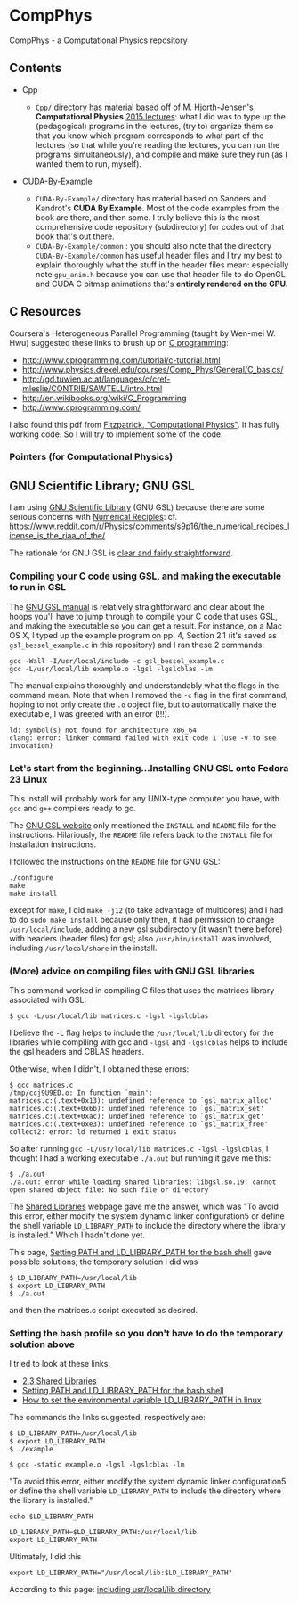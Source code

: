 # CompPhys
CompPhys - a Computational Physics repository

## Contents

- Cpp
  * `Cpp/` directory has material based off of M. Hjorth-Jensen's **Computational Physics** [2015 lectures](https://github.com/CompPhysics/ComputationalPhysicsMSU/blob/master/doc/Lectures/lectures2015.pdf): what I did was to type up the (pedagogical) programs in the lectures, (try to) organize them so that you know which program corresponds to what part of the lectures (so that while you're reading the lectures, you can run the programs simultaneously), and compile and make sure they run (as I wanted them to run, myself).  

- CUDA-By-Example
	* `CUDA-By-Example/` directory has material based on Sanders and Kandrot's **CUDA By Example**.  Most of the code examples from the book are there, and then some.  I truly believe this is the most comprehensive code repository (subdirectory) for codes out of that book that's out there.  
	* `CUDA-By-Example/common` : you should also note that the directory `CUDA-By-Example/common` has useful header files and I try my best to explain thoroughly what the stuff in the header files mean: especially note `gpu_anim.h` because you can use that header file to do OpenGL and CUDA C bitmap animations that's **entirely rendered on the GPU.**  

## C Resources

Coursera's Heterogeneous Parallel Programming (taught by Wen-mei W. Hwu) suggested these links to brush up on [C programming](https://class.coursera.org/hetero-004/wiki/Introduction_to_C):
-    http://www.cprogramming.com/tutorial/c-tutorial.html
-    http://www.physics.drexel.edu/courses/Comp_Phys/General/C_basics/
-    http://gd.tuwien.ac.at/languages/c/cref-mleslie/CONTRIB/SAWTELL/intro.html
-    http://en.wikibooks.org/wiki/C_Programming
-    http://www.cprogramming.com/

I also found this pdf from [Fitzpatrick, "Computational Physics"](http://farside.ph.utexas.edu/teaching/329/329.pdf).  It has fully working code.  So I will try to implement some of the code.  

### Pointers (for Computational Physics)

## GNU Scientific Library; GNU GSL 

I am using [GNU Scientific Library](http://www.gnu.org/software/gsl/manual/gsl-ref.pdf) (GNU GSL) because there are some serious concerns with [Numerical Reciples](http://www.lysator.liu.se/c/num-recipes-in-c.html): cf. https://www.reddit.com/r/Physics/comments/s9p16/the_numerical_recipes_license_is_the_riaa_of_the/ 

The rationale for GNU GSL is [clear and fairly straightforward](https://www.gnu.org/software/gsl/design/gsl-design.html).

### Compiling your C code using GSL, and making the executable to run in GSL

The [GNU GSL manual](http://www.gnu.org/software/gsl/manual/gsl-ref.pdf) is relatively straightforward and clear about the hoops you'll have to jump through to compile your C code that uses GSL, and making the executable so you can get a result.  For instance, on a Mac OS X, I typed up the example program on pp. 4, Section 2.1 (it's saved as `gsl_bessel_example.c` in this repository) and I ran these 2 commands:  
```
gcc -Wall -I/usr/local/include -c gsl_bessel_example.c  
gcc -L/usr/local/lib example.o -lgsl -lgslcblas -lm  
```    

The manual explains thoroughly and understandably what the flags in the command mean.  Note that when I removed the `-c` flag in the first command, hoping to not only create the `.o` object file, but to automatically make the executable, I was greeted with an error (!!!).  

```   
ld: symbol(s) not found for architecture x86_64  
clang: error: linker command failed with exit code 1 (use -v to see invocation)  
```    

### Let's start from the beginning...Installing GNU GSL onto Fedora 23 Linux
This install will probably work for any UNIX-type computer you have, with `gcc` and `g++` compilers ready to go.

The [GNU GSL website](http://www.gnu.org/software/gsl/) only mentioned the `INSTALL` and `README` file for the instructions.  Hilariously, the `README` file refers back to the `INSTALL` file for installation instructions.

I followed the instructions on the `README` file for GNU GSL:
```
./configure
make
make install
```

except for `make`, I did `make -j12` (to take advantage of multicores) and
I had to do `sudo make install` because only then, it had permission to change `/usr/local/include`, adding a new gsl subdirectory (it wasn't there before) with headers (header files) for gsl; also `/usr/bin/install` was involved, including `/usr/local/share` in the install.  

### (More) advice on compiling files with GNU GSL libraries

This command worked in compiling C files that uses the matrices library associated with GSL:
```
$ gcc -L/usr/local/lib matrices.c -lgsl -lgslcblas
```
I believe the `-L` flag helps to include the `/usr/local/lib` directory for the libraries while compiling with gcc and `-lgsl` and `-lgslcblas` helps to include the gsl headers and CBLAS headers.

Otherwise, when I didn't, I obtained these errors:
```
$ gcc matrices.c
/tmp/ccj9U9ED.o: In function `main':
matrices.c:(.text+0x13): undefined reference to `gsl_matrix_alloc'
matrices.c:(.text+0x6b): undefined reference to `gsl_matrix_set'
matrices.c:(.text+0xac): undefined reference to `gsl_matrix_get'
matrices.c:(.text+0xe3): undefined reference to `gsl_matrix_free'
collect2: error: ld returned 1 exit status
```

So after running `gcc -L/usr/local/lib matrices.c -lgsl -lgslcblas`, I thought I had a working executable `./a.out` but running it gave me this:
```
$ ./a.out
./a.out: error while loading shared libraries: libgsl.so.19: cannot open shared object file: No such file or directory
```

The [Shared Libraries](https://www.gnu.org/software/gsl/manual/html_node/Shared-Libraries.html) webpage gave me the answer, which was "To avoid this error, either modify the system dynamic linker configuration5 or define the shell variable `LD_LIBRARY_PATH` to include the directory where the library is installed."  Which I hadn't done yet.

This page, [Setting PATH and LD_LIBRARY_PATH for the bash shell](http://taopm.sourceforge.net/docs/online_userman/UserManual_13.html) gave possible solutions; the temporary solution I did was

```
$ LD_LIBRARY_PATH=/usr/local/lib
$ export LD_LIBRARY_PATH
$ ./a.out
```
and then the matrices.c script executed as desired.

### Setting the bash profile so you don't have to do the temporary solution above

I tried to look at these links:
- [2.3 Shared Libraries](https://www.gnu.org/software/gsl/manual/html_node/Shared-Libraries.html)
- [Setting PATH and LD_LIBRARY_PATH for the bash shell](http://taopm.sourceforge.net/docs/online_userman/UserManual_13.html)
- [How to set the environmental variable LD_LIBRARY_PATH in linux](http://stackoverflow.com/questions/13428910/how-to-set-the-environmental-variable-ld-library-path-in-linux)

The commands the links suggested, respectively are:
```
$ LD_LIBRARY_PATH=/usr/local/lib
$ export LD_LIBRARY_PATH
$ ./example

$ gcc -static example.o -lgsl -lgslcblas -lm
```
"To avoid this error, either modify the system dynamic linker configuration5 or define the shell variable `LD_LIBRARY_PATH` to include the directory where the library is installed."


```
echo $LD_LIBRARY_PATH

LD_LIBRARY_PATH=$LD_LIBRARY_PATH:/usr/local/lib
export LD_LIBRARY_PATH
```

Ultimately, I did this
```
export LD_LIBRARY_PATH="/usr/local/lib:$LD_LIBRARY_PATH"
```
According to this page: [including usr/local/lib directory](http://www.linuxquestions.org/questions/linux-software-2/including-usr-local-lib-directory-272610/)
